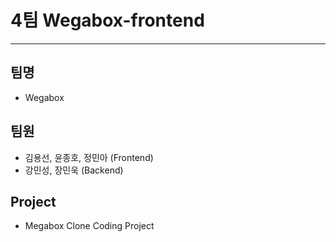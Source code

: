 # 4팀 Wegabox-frontend

---

## 팀명

- Wegabox

## 팀원

- 김용선, 윤종호, 정민아 (Frontend)
- 강민성, 장민욱 (Backend)

## Project

- Megabox Clone Coding Project
